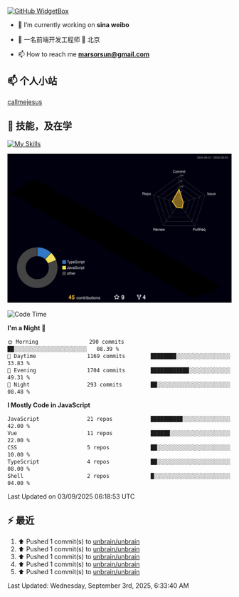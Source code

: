 [![GitHub WidgetBox](https://github-widgetbox.vercel.app/api/profile?username=unbrain&data=followers,repositories,stars,commits)](https://github.com/unbrain/github-widgetbox)

- 🔭 I’m currently working on **sina weibo**

- 🌱 一名前端开发工程师 📍 北京

- 📫 How to reach me **marsorsun@gmail.com**

## 📫  个人小站

[callmejesus](https://www.callmejesus.xyz/)


## 🚀 技能，及在学

[![My Skills](https://skillicons.dev/icons?i=vite,rollup,vscode,vue,javascript,react,nodejs,java,python,php)](https://github.com/unbrain)


![rainbow gif](https://raw.githubusercontent.com/unbrain/unbrain/main/profile-3d-contrib/profile-night-rainbow.svg)


<!-- ## 🐍 它正在吃掉我的小绿点

![snake gif](https://raw.githubusercontent.com/unbrain/unbrain/77e198e28fb66a14643e4e58f5b713c0cc565cfd/github-contribution-grid-snake-dark.svg) -->

<!--START_SECTION:waka-->
![Code Time](http://img.shields.io/badge/Code%20Time-4%2C371%20hrs%2010%20mins-blue)

**I'm a Night 🦉** 

```text
🌞 Morning                290 commits         ██░░░░░░░░░░░░░░░░░░░░░░░   08.39 % 
🌆 Daytime                1169 commits        ████████░░░░░░░░░░░░░░░░░   33.83 % 
🌃 Evening                1704 commits        ████████████░░░░░░░░░░░░░   49.31 % 
🌙 Night                  293 commits         ██░░░░░░░░░░░░░░░░░░░░░░░   08.48 % 
```


**I Mostly Code in JavaScript** 

```text
JavaScript               21 repos            ██████████░░░░░░░░░░░░░░░   42.00 % 
Vue                      11 repos            ██████░░░░░░░░░░░░░░░░░░░   22.00 % 
CSS                      5 repos             ██░░░░░░░░░░░░░░░░░░░░░░░   10.00 % 
TypeScript               4 repos             ██░░░░░░░░░░░░░░░░░░░░░░░   08.00 % 
Shell                    2 repos             █░░░░░░░░░░░░░░░░░░░░░░░░   04.00 % 
```




 Last Updated on 03/09/2025 06:18:53 UTC
<!--END_SECTION:waka-->


## ⚡ 最近
<!--RECENT_ACTIVITY:start-->
1. ⬆️ Pushed 1 commit(s) to [unbrain/unbrain](https://github.com/unbrain/unbrain)<br>
2. ⬆️ Pushed 1 commit(s) to [unbrain/unbrain](https://github.com/unbrain/unbrain)<br>
3. ⬆️ Pushed 1 commit(s) to [unbrain/unbrain](https://github.com/unbrain/unbrain)<br>
4. ⬆️ Pushed 1 commit(s) to [unbrain/unbrain](https://github.com/unbrain/unbrain)<br>
5. ⬆️ Pushed 1 commit(s) to [unbrain/unbrain](https://github.com/unbrain/unbrain)<br>
<!--RECENT_ACTIVITY:end-->

<!--RECENT_ACTIVITY:last_update-->
Last Updated: Wednesday, September 3rd, 2025, 6:33:40 AM
<!--RECENT_ACTIVITY:last_update_end-->


